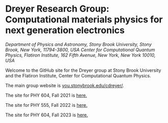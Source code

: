 # Dreyer Research Group: Computational materials physics for next generation electronics
*Department of Physics and Astronomy, Stony Brook University, Stony Brook, New York, 11794-3800, USA*
*Center for Computational Quantum Physics, Flatiron Institute, 162 Fifth Avenue, New York, New York 10010, USA*

Welcome to the GitHub site for the Dreyer group at Stony Brook University and the Flatiron Institute, Center for Computational Quantum Physics.

The main group website is [you.stonybrook.edu/cdreyer/](https://you.stonybrook.edu/cdreyer/).

The site for PHY 604, Fall 2021 is [here.](phy604_fall2021.md)

The site for PHY 555, Fall 2022 is [here.](phy555_fall2022.md)

The site for PHY 604, Fall 2023 is [here.](phy604_fall2023.md)
